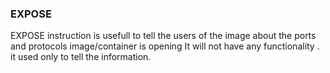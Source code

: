 ### EXPOSE

EXPOSE instruction is usefull to tell the users of the image about the ports and protocols image/container is opening
It will not have any functionality . it used only to tell the information.

